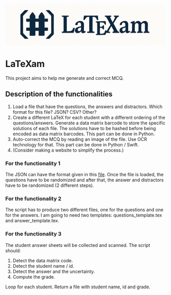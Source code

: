 ![LaTeXam](./assets/logo.png)


# LaTeXam

This project aims to help me generate and correct MCQ.

## Description of the functionalities

1. Load a file that have the questions, the answers and distractors. Which format for this file? JSON? CSV? Other?
2. Create a different LaTeX for each student with a different ordering of the questions/answers. Generate a data matrix barcode to store the specific solutions of each file. The solutions have to be hashed before being encoded as data matrix barcodes. This part can be done in Python.
3. Auto-correct the MCQ by reading an image of the file. Use OCR technology for that. This part can be done in Python / Swift.
4. (Consider making a website to simplify the process.)

### For the functionality 1

The JSON can have the format given in this [file](./examples/sample.json). Once the file is loaded, the questions have to be randomized and after that, the answer and distractors have to be randomized (2 different steps).

### For the functionality 2

The script has to produce two different files, one for the questions and one for the answers. I am going to need two templates: questions_template.tex and answer_template.tex.

### For the functionality 3

The student answer sheets will be collected and scanned. The script should: 
1. Detect the data matrix code.
2. Detect the student name / id.
3. Detect the answer and the uncertainty.
4. Compute the grade.

Loop for each student. Return a file with student name, id and grade.


